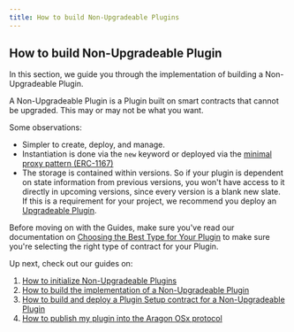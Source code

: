 ```yaml
---
title: How to build Non-Upgradeable Plugins
---
```


## How to build Non-Upgradeable Plugin

In this section, we guide you through the implementation of building a Non-Upgradeable Plugin.

A Non-Upgradeable Plugin is a Plugin built on smart contracts that cannot be upgraded. This may or may not be what you want.

Some observations:

- Simpler to create, deploy, and manage.
- Instantiation is done via the `new` keyword or deployed via the [minimal proxy pattern (ERC-1167)](https://eips.ethereum.org/EIPS/eip-1167)
- The storage is contained within versions. So if your plugin is dependent on state information from previous versions, you won't have access to it directly in upcoming versions, since every version is a blank new slate. If this is a requirement for your project, we recommend you deploy an [Upgradeable Plugin](../04-upgradeable-plugin/index.md).

Before moving on with the Guides, make sure you've read our documentation on [Choosing the Best Type for Your Plugin](../02-plugin-types.md) to make sure you're selecting the right type of contract for your Plugin.

Up next, check out our guides on:

1. [How to initialize Non-Upgradeable Plugins](./01-initialization.md)
2. [How to build the implementation of a Non-Upgradeable Plugin](./02-implementation.md)
3. [How to build and deploy a Plugin Setup contract for a Non-Upgradeable Plugin](./03-setup.md)
4. [How to publish my plugin into the Aragon OSx protocol](../07-publication/index.md)
